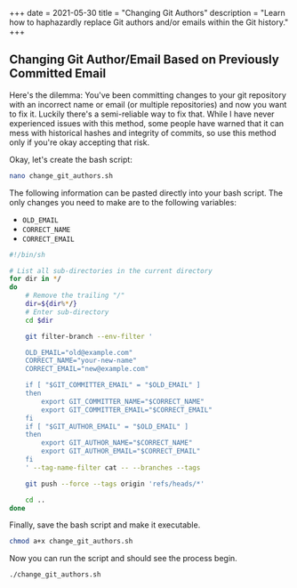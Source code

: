 +++
date = 2021-05-30
title = "Changing Git Authors"
description = "Learn how to haphazardly replace Git authors and/or emails within the Git history."
+++

## Changing Git Author/Email Based on Previously Committed Email

Here's the dilemma: You've been committing changes to your git repository with
an incorrect name or email (or multiple repositories) and now you want to fix
it. Luckily there's a semi-reliable way to fix that. While I have never
experienced issues with this method, some people have warned that it can mess
with historical hashes and integrity of commits, so use this method only if
you're okay accepting that risk.

Okay, let's create the bash script:

```sh
nano change_git_authors.sh
```

The following information can be pasted directly into your bash script. The only
changes you need to make are to the following variables:

-   `OLD_EMAIL`
-   `CORRECT_NAME`
-   `CORRECT_EMAIL`

```sh
#!/bin/sh

# List all sub-directories in the current directory
for dir in */
do
    # Remove the trailing "/"
    dir=${dir%*/}
    # Enter sub-directory
    cd $dir

    git filter-branch --env-filter '

    OLD_EMAIL="old@example.com"
    CORRECT_NAME="your-new-name"
    CORRECT_EMAIL="new@example.com"

    if [ "$GIT_COMMITTER_EMAIL" = "$OLD_EMAIL" ]
    then
        export GIT_COMMITTER_NAME="$CORRECT_NAME"
        export GIT_COMMITTER_EMAIL="$CORRECT_EMAIL"
    fi
    if [ "$GIT_AUTHOR_EMAIL" = "$OLD_EMAIL" ]
    then
        export GIT_AUTHOR_NAME="$CORRECT_NAME"
        export GIT_AUTHOR_EMAIL="$CORRECT_EMAIL"
    fi
    ' --tag-name-filter cat -- --branches --tags

    git push --force --tags origin 'refs/heads/*'

    cd ..
done
```

Finally, save the bash script and make it executable.

```sh
chmod a+x change_git_authors.sh
```

Now you can run the script and should see the process begin.

```sh
./change_git_authors.sh
```
